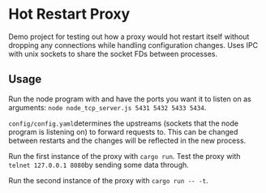 # Hot Restart Proxy

Demo project for testing out how a proxy would hot restart itself without dropping any connections while handling configuration changes. Uses IPC with unix sockets to share the socket FDs between processes.

## Usage

Run the node program with and have the ports you want it to listen on as arguments: `node node_tcp_server.js 5431 5432 5433 5434`.

`config/config.yaml`determines the upstreams (sockets that the node program is listening on) to forward requests to. This can be changed between restarts and the changes will be reflected in the new process.

Run the first instance of the proxy with `cargo run`. Test the proxy with `telnet 127.0.0.1 8080`by sending some data through.

Run the second instance of the proxy with `cargo run -- -t`.
